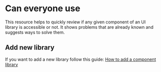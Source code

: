 # Can everyone use

This resource helps to quickly review if any given component of an UI library is accessible or not. It shows problems that are already known and suggests ways to solve them.

## Add new library
If you want to add a new library follow this guide:
[How to add a component library](json/json.md)
